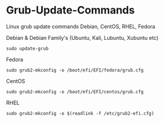 # Grub-Update-Commands
Linux grub update commands Debian, CentOS, RHEL, Fedora

Debian & Debian Family's (Ubuntu, Kali, Lubuntu, Xubuntu etc)
```
sudo update-grub
```
Fedora
```
sudo grub2-mkconfig -o /boot/efi/EFI/fedora/grub.cfg
```
CentOS
```
sudo grub2-mkconfig -o /boot/efi/EFI/centos/grub.cfg
```
RHEL
```
sudo grub2-mkconfig -o $(readlink -f /etc/grub2-efi.cfg)
```
